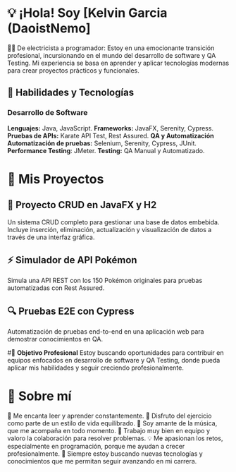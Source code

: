 # 💡 ¡Hola! Soy [Kelvin Garcia (DaoistNemo]

👷‍♂️ De electricista a programador: Estoy en una emocionante transición profesional, incursionando en el mundo del desarrollo de software y QA Testing. Mi experiencia se basa en aprender y aplicar tecnologías modernas para crear proyectos prácticos y funcionales.

## 🚀 Habilidades y Tecnologías
### Desarrollo de Software

**Lenguajes:** Java, JavaScript.
**Frameworks:** JavaFX, Serenity, Cypress.
**Pruebas de APIs:** Karate API Test, Rest Assured.
**QA y Automatización**
**Automatización de pruebas:** Selenium, Serenity, Cypress, JUnit.
**Performance Testing**: JMeter.
**Testing:** QA Manual y Automatizado.

# 📂 Mis Proyectos

## 🎯 Proyecto CRUD en JavaFX y H2
Un sistema CRUD completo para gestionar una base de datos embebida. Incluye inserción, eliminación, actualización y visualización de datos a través de una interfaz gráfica.

## ⚡ Simulador de API Pokémon
Simula una API REST con los 150 Pokémon originales para pruebas automatizadas con Rest Assured.

## 🔍 Pruebas E2E con Cypress
Automatización de pruebas end-to-end en una aplicación web para demostrar conocimientos en QA.

#🎯 **Objetivo Profesional**
 Estoy buscando oportunidades para contribuir en equipos enfocados en desarrollo de software y QA Testing, donde pueda aplicar mis habilidades y seguir creciendo profesionalmente.
 # 🧠 Sobre mí

📖 Me encanta leer y aprender constantemente.
💪 Disfruto del ejercicio como parte de un estilo de vida equilibrado.
🎵 Soy amante de la música, que me acompaña en todo momento.
🤝 Trabajo muy bien en equipo y valoro la colaboración para resolver problemas.
💡 Me apasionan los retos, especialmente en programación, porque me ayudan a crecer profesionalmente.
🚀 Siempre estoy buscando nuevas tecnologías y conocimientos que me permitan seguir avanzando en mi carrera.





